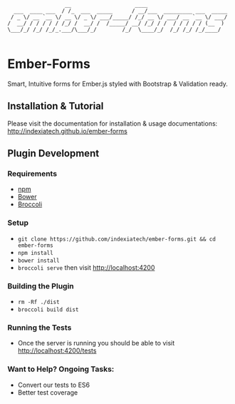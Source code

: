 
```
                  __                    ____                         
  ___  ____ ___  / /_  ___  _____      / __/___  _________ ___  _____
 / _ \/ __ `__ \/ __ \/ _ \/ ___/_____/ /_/ __ \/ ___/ __ `__ \/ ___/
/  __/ / / / / / /_/ /  __/ /  /_____/ __/ /_/ / /  / / / / / (__  ) 
\___/_/ /_/ /_/_.___/\___/_/        /_/  \____/_/  /_/ /_/ /_/____/  
                                                                     
```

# Ember-Forms

Smart, Intuitive forms for Ember.js styled with Bootstrap &amp; Validation ready.

## Installation & Tutorial

Please visit the documentation for installation & usage documentations: http://indexiatech.github.io/ember-forms


## Plugin Development

### Requirements

* [npm](https://www.npmjs.org/)
* [Bower](http://bower.io/)
* [Broccoli](https://github.com/broccolijs/broccoli)

### Setup

* `git clone https://github.com/indexiatech/ember-forms.git && cd ember-forms`
* `npm install`
* `bower install`
* `broccoli serve` then visit [http://localhost:4200](http://localhost:4200)

### Building the Plugin

* `rm -Rf ./dist`
* `broccoli build dist`

### Running the Tests

* Once the server is running you should be able to visit [http://localhost:4200/tests](http://localhost:4200/tests)

### Want to Help? Ongoing Tasks:

* Convert our tests to ES6
* Better test coverage
